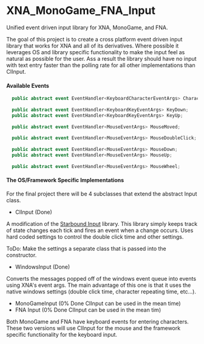 # XNA_MonoGame_FNA_Input

Unified event driven input library for XNA, MonoGame, and FNA.

The goal of this project is to create a cross platform event driven input library that works for XNA and all 
of its derivatives. Where possible it leverages OS and library specific functionality to make the input feel 
as natural as possible for the user. Ass a result the library should have no input with text entry faster than 
the polling rate for all other implementations than CIInput.

#### Available Events

```C#
  public abstract event EventHandler<KeyboardCharacterEventArgs> CharacterTyped;
  
  public abstract event EventHandler<KeyboardKeyEventArgs> KeyDown;
  public abstract event EventHandler<KeyboardKeyEventArgs> KeyUp;
  
  public abstract event EventHandler<MouseEventArgs> MouseMoved;
  
  public abstract event EventHandler<MouseEventArgs> MouseDoubleClick;
  
  public abstract event EventHandler<MouseEventArgs> MouseDown;
  public abstract event EventHandler<MouseEventArgs> MouseUp;
  
  public abstract event EventHandler<MouseEventArgs> MouseWheel;
```

#### The OS/Framework Specific Implementations 

For the final project there will be 4 subclasses that extend the abstract Input class. 

* CIInput (Done)

A modification of the [Starbound Input](https://bitbucket.org/rbwhitaker/starbound-input/) library. This 
library simply keeps track of state changes each tick and fires an event when a change occurs. Uses hard 
coded settings to control the double click time and other settings. 

ToDo: Make the settings a separate class that is passed into the constructor.

* WindowsInput (Done)

Converts the messages popped off of the windows event queue into events using XNA's event args. The main advantage 
of this one is that it uses the native windows settings (double click time, character repeating time, etc...).

* MonoGameInput (0% Done CIInput can be used in the mean time)
* FNA Input (0% Done CIInput can be used in the mean tim)

Both MonoGame and FNA have keyboard events for entering characters. These two versions will use CIInput for the mouse 
and the framework specific functionality for the keyboard input.
